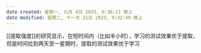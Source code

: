 ```yaml
---
date created: 星期一, 九月 4日 2023, 6:36:21 晚上
date modified: 星期二, 十一月 21日 2023, 9:32:49 晚上
---
```

[[提取强度]]的研究显示，在短时间内（比如半小时），学习的测试效果优于提取，但是时间拉到两天至一星期时，提取的测试效果优于学习